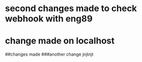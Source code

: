 # second changes made to check webhook with eng89
# change made on localhost 
##changes made
###another change
jnjtnjt
